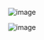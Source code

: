 ![image](https://github.com/user-attachments/assets/55191f1f-ceae-4e12-960f-304b66dd8ac5)

![image](https://github.com/user-attachments/assets/ff075c2e-36e9-4116-8c44-461cc0140365)

